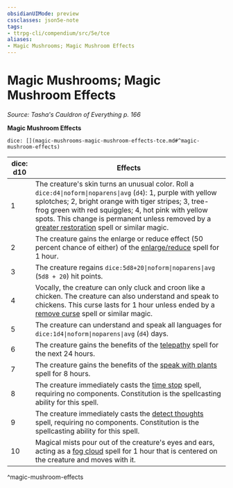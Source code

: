 ```yaml
---
obsidianUIMode: preview
cssclasses: json5e-note
tags:
- ttrpg-cli/compendium/src/5e/tce
aliases:
- Magic Mushrooms; Magic Mushroom Effects
---
```

# Magic Mushrooms; Magic Mushroom Effects
*Source: Tasha's Cauldron of Everything p. 166* 

**Magic Mushroom Effects**

`dice: [](magic-mushrooms-magic-mushroom-effects-tce.md#^magic-mushroom-effects)`

| dice: d10 | Effects |
|-----------|---------|
| 1 | The creature's skin turns an unusual color. Roll a `dice:d4\|noform\|noparens\|avg` (`d4`): 1, purple with yellow splotches; 2, bright orange with tiger stripes; 3, tree-frog green with red squiggles; 4, hot pink with yellow spots. This change is permanent unless removed by a [greater restoration](/3-Mechanics/CLI/spells/greater-restoration-xphb.md) spell or similar magic. |
| 2 | The creature gains the enlarge or reduce effect (50 percent chance of either) of the [enlarge/reduce](/3-Mechanics/CLI/spells/enlarge-reduce-xphb.md) spell for 1 hour. |
| 3 | The creature regains `dice:5d8+20\|noform\|noparens\|avg` (`5d8 + 20`) hit points. |
| 4 | Vocally, the creature can only cluck and croon like a chicken. The creature can also understand and speak to chickens. This curse lasts for 1 hour unless ended by a [remove curse](/3-Mechanics/CLI/spells/remove-curse-xphb.md) spell or similar magic. |
| 5 | The creature can understand and speak all languages for `dice:1d4\|noform\|noparens\|avg` (`d4`) days. |
| 6 | The creature gains the benefits of the [telepathy](/3-Mechanics/CLI/spells/telepathy-xphb.md) spell for the next 24 hours. |
| 7 | The creature gains the benefits of the [speak with plants](/3-Mechanics/CLI/spells/speak-with-plants-xphb.md) spell for 8 hours. |
| 8 | The creature immediately casts the [time stop](/3-Mechanics/CLI/spells/time-stop-xphb.md) spell, requiring no components. Constitution is the spellcasting ability for this spell. |
| 9 | The creature immediately casts the [detect thoughts](/3-Mechanics/CLI/spells/detect-thoughts-xphb.md) spell, requiring no components. Constitution is the spellcasting ability for this spell. |
| 10 | Magical mists pour out of the creature's eyes and ears, acting as a [fog cloud](/3-Mechanics/CLI/spells/fog-cloud-xphb.md) spell for 1 hour that is centered on the creature and moves with it. |
^magic-mushroom-effects